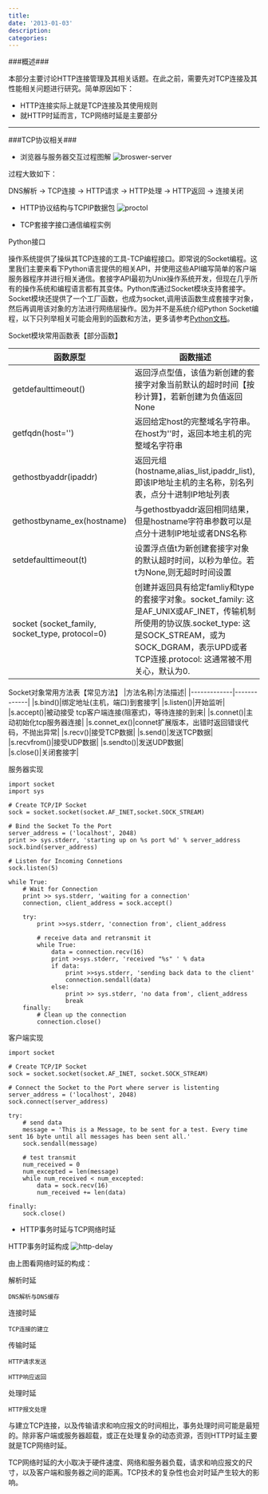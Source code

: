 ```yaml
---
title:
date: '2013-01-03'
description:
categories:
---
```


###概述###

本部分主要讨论HTTP连接管理及其相关话题。在此之前，需要先对TCP连接及其性能相关问题进行研究。简单原因如下：

+ HTTP连接实际上就是TCP连接及其使用规则
+ 就HTTP时延而言，TCP网络时延是主要部分

* * *

###TCP协议相关###

+ 浏览器与服务器交互过程图解
![broswer-server]({{urls.media}}/broswer-server.png)

过程大致如下：

DNS解析 -> TCP连接 -> HTTP请求 -> HTTP处理 -> HTTP返回 -> 连接关闭

+ HTTP协议结构与TCPIP数据包
![proctol]({{urls.media}}/proctol.png)

+ TCP套接字接口通信编程实例

Python接口
    
操作系统提供了操纵其TCP连接的工具-TCP编程接口。即常说的Socket编程。这里我们主要来看下Python语言提供的相关API，并使用这些API编写简单的客户端服务器程序并进行相关通信。套接字API最初为Unix操作系统开发，但现在几乎所有的操作系统和编程语言都有其变体。Python库通过Socket模块支持套接字。Socket模块还提供了一个工厂函数，也成为socket,调用该函数生成套接字对象，然后再调用该对象的方法进行网络层操作。因为并不是系统介绍Python Socket编程，以下只列举相关可能会用到的函数和方法，更多请参考[Python文档]( http://docs.python.org/2/library/socket.html)。

Socket模块常用函数表【部分函数】

|函数原型|函数描述|
|-------------|-------------|
|getdefaulttimeout()|返回浮点型值，该值为新创建的套接字对象当前默认的超时时间【按秒计算】，若新创建为负值返回None|
|getfqdn(host='')|返回给定host的完整域名字符串。在host为''时，返回本地主机的完整域名字符串|
|gethostbyaddr(ipaddr)|返回元组(hostname,alias_list,ipaddr_list),即该IP地址主机的主名称，别名列表，点分十进制IP地址列表|
|gethostbyname_ex(hostname)|与gethostbyaddr返回相同结果，但是hostname字符串参数可以是点分十进制IP地址或者DNS名称|
|setdefaulttimeout(t)|设置浮点值t为新创建套接字对象的默认超时时间，以秒为单位。若t为None,则无超时时间设置|
|socket (socket_family, socket_type, protocol=0)|创建并返回具有给定famliy和type的套接字对象。socket_family: 这是AF_UNIX或AF_INET，传输机制所使用的协议族.socket_type: 这是SOCK_STREAM，或为SOCK_DGRAM，表示UPD或者TCP连接.protocol: 这通常被不用关心，默认为0.|

Socket对象常用方法表【常见方法】
|方法名称|方法描述|
|-------------|-------------|
|s.bind()|绑定地址(主机，端口)到套接字|
|s.listen()|开始监听|
|s.accept()|被动接受 tcp客户端连接(阻塞式)，等待连接的到来|
|s.connet()|主动初始化tcp服务器连接|
|s.connet_ex()|connet扩展版本，出错时返回错误代码，不抛出异常|
|s.recv()|接受TCP数据|
|s.send()|发送TCP数据|
|s.recvfrom()|接受UDP数据|
|s.sendto()|发送UDP数据|  
|s.close()|关闭套接字|


服务器实现

    import socket
    import sys 

    # Create TCP/IP Socket
    sock = socket.socket(socket.AF_INET,socket.SOCK_STREAM)

    # Bind the Socket To the Port 
    server_address = ('localhost', 2048)
    print >> sys.stderr, 'starting up on %s port %d' % server_address
    sock.bind(server_address)

    # Listen for Incoming Connetions
    sock.listen(5)

    while True:
        # Wait for Connection
        print >> sys.stderr, 'waiting for a connection'
        connection, client_address = sock.accept()

        try:
            print >>sys.stderr, 'connection from', client_address

            # receive data and retransmit it
            while True:
                data = connection.recv(16)
                print >>sys.stderr, 'received "%s" ' % data
                if data:
                    print >>sys.stderr, 'sending back data to the client'
                    connection.sendall(data)
                else:
                    print >> sys.stderr, 'no data from', client_address
                    break
        finally:
            # Clean up the connection
            connection.close()
客户端实现
    
    import socket

    # Create TCP/IP Socket
    sock = socket.socket(socket.AF_INET, socket.SOCK_STREAM)

    # Connect the Socket to the Port where server is listenting
    server_address = ('localhost', 2048)
    sock.connect(server_address)

    try:
        # send data
        message = 'This is a Message, to be sent for a test. Every time sent 16 byte until all messages has been sent all.'
        sock.sendall(message)

        # test transmit 
        num_received = 0 
        num_excepted = len(message)
        while num_received < num_excepted:
            data = sock.recv(16)
            num_received += len(data)
    
    finally:
        sock.close()

+ HTTP事务时延与TCP网络时延

HTTP事务时延构成
![http-delay]({{urls.media}}/http-delay.png)

由上图看网络时延的构成：

解析时延
    
    DNS解析与DNS缓存

连接时延

    TCP连接的建立

传输时延
    
    HTTP请求发送

    HTTP响应返回

处理时延
    
    HTTP报文处理

与建立TCP连接，以及传输请求和响应报文的时间相比，事务处理时间可能是最短的。除非客户端或服务器超载，或正在处理复杂的动态资源，否则HTTP时延主要就是TCP网络时延。
     
TCP网络时延的大小取决于硬件速度、网络和服务器负载，请求和响应报文的尺寸，以及客户端和服务器之间的距离。TCP技术的复杂性也会对时延产生较大的影响。

